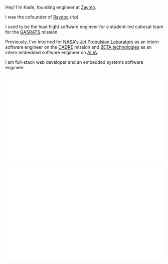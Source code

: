 Hey! I'm Kade, founding engineer at [Zaymo](https://zaymo.com).

I was the cofounder of [Raydoc](https://raydoc.dev) (rip)

I used to be the lead flight software engineer for a student-led cubesat team for the [GASRATS](https://www.usu.edu/physics/gas/projects/gasrats) mission.

Previously, I've interned for [NASA's Jet Propulsion Laboratory](jpl.nasa.gov) as an intern software engineer on the [CADRE](https://www.jpl.nasa.gov/missions/cadre) mission and [BETA technologies](beta.team) as an intern embedded software engineer on [ALIA](https://www.beta.team/aircraft/).

I am full-stack web developer and an embedded systems software engineer.

![](https://raw.githubusercontent.com/ArKade523/github-stats/master/generated/overview.svg#gh-dark-mode-only)
![](https://raw.githubusercontent.com/ArKade523/github-stats/master/generated/languages.svg#gh-dark-mode-only)
